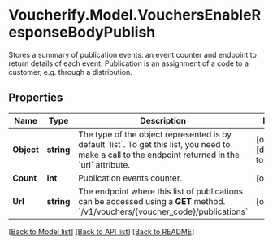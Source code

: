 # Voucherify.Model.VouchersEnableResponseBodyPublish
Stores a summary of publication events: an event counter and endpoint to return details of each event. Publication is an assignment of a code to a customer, e.g. through a distribution.

## Properties

Name | Type | Description | Notes
------------ | ------------- | ------------- | -------------
**Object** | **string** | The type of the object represented is by default &#x60;list&#x60;. To get this list, you need to make a call to the endpoint returned in the &#x60;url&#x60; attribute. | [optional] [default to "list"]
**Count** | **int** | Publication events counter. | [optional] 
**Url** | **string** | The endpoint where this list of publications can be accessed using a **GET** method. &#x60;/v1/vouchers/{voucher_code}/publications&#x60; | [optional] 

[[Back to Model list]](../../README.md#documentation-for-models) [[Back to API list]](../../README.md#documentation-for-api-endpoints) [[Back to README]](../../README.md)

